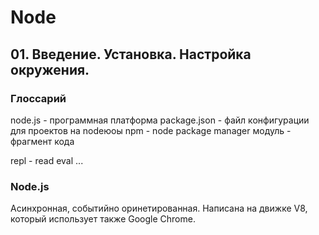# Node
## 01. Введение. Установка. Настройка окружения.

### Глоссарий
node.js - программная платформа
package.json - файл конфигурации для проектов на nodeюоы
npm - node package manager
модуль - фрагмент кода

repl - read eval ...

### Node.js

Асинхронная, событийно оринетированная.
Написана на движке V8, который использует также Google Chrome.

